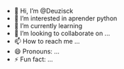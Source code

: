 - 👋 Hi, I’m @Deuzisck
- 👀 I’m interested in aprender python
- 🌱 I’m currently learning 
- 💞️ I’m looking to collaborate on ...
- 📫 How to reach me ...
- 😄 Pronouns: ...
- ⚡ Fun fact: ...

<!---
Deuzisck/Deuzisck is a ✨ special ✨ repository because its `README.md` (this file) appears on your GitHub profile.
You can click the Preview link to take a look at your changes.
--->
